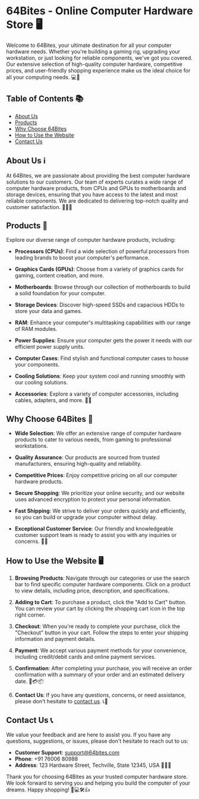 
# 64Bites - Online Computer Hardware Store 🖥️

Welcome to 64Bites, your ultimate destination for all your computer hardware needs. Whether you're building a gaming rig, upgrading your workstation, or just looking for reliable components, we've got you covered. Our extensive selection of high-quality computer hardware, competitive prices, and user-friendly shopping experience make us the ideal choice for all your computing needs. 💻🔧

## Table of Contents 📚

- [About Us](#about-us)
- [Products](#products)
- [Why Choose 64Bites](#why-choose-64bites)
- [How to Use the Website](#how-to-use-the-website)
- [Contact Us](#contact-us)

## About Us ℹ️

At 64Bites, we are passionate about providing the best computer hardware solutions to our customers. Our team of experts curates a wide range of computer hardware products, from CPUs and GPUs to motherboards and storage devices, ensuring that you have access to the latest and most reliable components. We are dedicated to delivering top-notch quality and customer satisfaction. 👨‍💻🔩

## Products 🛒

Explore our diverse range of computer hardware products, including:

- **Processors (CPUs)**: Find a wide selection of powerful processors from leading brands to boost your computer's performance.

- **Graphics Cards (GPUs)**: Choose from a variety of graphics cards for gaming, content creation, and more.

- **Motherboards**: Browse through our collection of motherboards to build a solid foundation for your computer.

- **Storage Devices**: Discover high-speed SSDs and capacious HDDs to store your data and games.

- **RAM**: Enhance your computer's multitasking capabilities with our range of RAM modules.

- **Power Supplies**: Ensure your computer gets the power it needs with our efficient power supply units.

- **Computer Cases**: Find stylish and functional computer cases to house your components.

- **Cooling Solutions**: Keep your system cool and running smoothly with our cooling solutions.

- **Accessories**: Explore a variety of computer accessories, including cables, adapters, and more. 🧰🔨

## Why Choose 64Bites 🌟

- **Wide Selection**: We offer an extensive range of computer hardware products to cater to various needs, from gaming to professional workstations.

- **Quality Assurance**: Our products are sourced from trusted manufacturers, ensuring high-quality and reliability.

- **Competitive Prices**: Enjoy competitive pricing on all our computer hardware products.

- **Secure Shopping**: We prioritize your online security, and our website uses advanced encryption to protect your personal information.

- **Fast Shipping**: We strive to deliver your orders quickly and efficiently, so you can build or upgrade your computer without delay.

- **Exceptional Customer Service**: Our friendly and knowledgeable customer support team is ready to assist you with any inquiries or concerns. 🚚💼

## How to Use the Website 🖥️

1. **Browsing Products**: Navigate through our categories or use the search bar to find specific computer hardware components. Click on a product to view details, including price, description, and specifications.

2. **Adding to Cart**: To purchase a product, click the "Add to Cart" button. You can review your cart by clicking the shopping cart icon in the top right corner.

3. **Checkout**: When you're ready to complete your purchase, click the "Checkout" button in your cart. Follow the steps to enter your shipping information and payment details.

4. **Payment**: We accept various payment methods for your convenience, including credit/debit cards and online payment services.

5. **Confirmation**: After completing your purchase, you will receive an order confirmation with a summary of your order and an estimated delivery date. 🛒💳📦

6. **Contact Us**: If you have any questions, concerns, or need assistance, please don't hesitate to [contact us](#contact-us). 📞📧

## Contact Us 📞

We value your feedback and are here to assist you. If you have any questions, suggestions, or issues, please don't hesitate to reach out to us:

- **Customer Support**: [support@64bites.com](mailto:support@64bites.com)
- **Phone**: +91 76006 80988
- **Address**: 123 Hardware Street, Techville, State 12345, USA 📮📞🏢

Thank you for choosing 64Bites as your trusted computer hardware store. We look forward to serving you and helping you build the computer of your dreams. Happy shopping! 🛒💻🛠️👍
